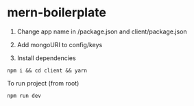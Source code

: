 # mern-boilerplate

1) Change app name in /package.json and client/package.json

2) Add mongoURI to config/keys

3) Install dependencies 
<pre><code>npm i && cd client && yarn</code></pre>


To run project (from root)
<pre><code>npm run dev</code></pre>
